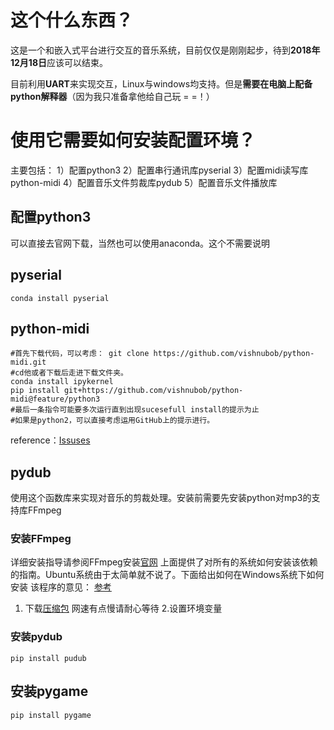 # 这个什么东西？
这是一个和嵌入式平台进行交互的音乐系统，目前仅仅是刚刚起步，待到**2018年12月18日**应该可以结束。

目前利用**UART**来实现交互，Linux与windows均支持。但是**需要在电脑上配备python解释器**（因为我只准备拿他给自己玩 = =！）
# 使用它需要如何安装配置环境？
主要包括：
1）配置python3
2）配置串行通讯库pyserial
3）配置midi读写库python-midi
4）配置音乐文件剪裁库pydub
5）配置音乐文件播放库


## 配置python3
可以直接去官网下载，当然也可以使用anaconda。这个不需要说明

## pyserial
```shell
conda install pyserial
```

## python-midi
```shell
#首先下载代码，可以考虑： git clone https://github.com/vishnubob/python-midi.git
#cd他或者下载后走进下载文件夹。
conda install ipykernel
pip install git+https://github.com/vishnubob/python-midi@feature/python3
#最后一条指令可能要多次运行直到出现sucesefull install的提示为止
#如果是python2，可以直接考虑运用GitHub上的提示进行。
```
reference：[Issuses](https://github.com/vishnubob/python-midi/issues/139)
## pydub
使用这个函数库来实现对音乐的剪裁处理。安装前需要先安装python对mp3的支持库FFmpeg
### 安装FFmpeg
详细安装指导请参阅FFmpeg安装[官网](https://github.com/adaptlearning/adapt_authoring/wiki/Installing-FFmpeg)
上面提供了对所有的系统如何安装该依赖的指南。Ubuntu系统由于太简单就不说了。下面给出如何在Windows系统下如何安装
该程序的意见：
[参考](https://www.wikihow.com/Install-FFmpeg-on-Windows)
1. 下载[压缩包](https://ffmpeg.zeranoe.com/builds/win64/static/ffmpeg-20181211-876ed08-win64-static.zip)
网速有点慢请耐心等待
2.设置环境变量
### 安装pydub
```
pip install pudub
```
## 安装pygame
```
pip install pygame
```